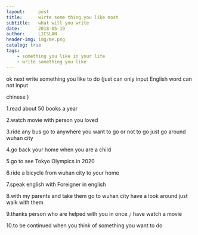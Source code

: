 ```yaml
---
layout:     post
title:      wirte some thing you like most
subtitle:   what will you write
date:       2018-05-19
author:     LICSLAN
header-img: img/me.png
catalog: true
tags:
    - something you like in your life
    - write something you like
---
```


ok next write something you like to do  (just can only input English word can not input

chinese  )

1.read about 50 books a year

2.watch movie with person you loved

3.ride any bus go to anywhere you want to go or not to go just go around wuhan city

4.go back your home when you are a child 

5.go to see Tokyo Olympics  in 2020

6.ride a bicycle from wuhan city to your home

7.speak english with Foreigner in english

8.with my parents and take them go to wuhan city have a look around just walk with them

9.thanks person who are helped with you in once ,i have watch a movie <pay it forward> 

10.to be continued when you think of something you want to do 
